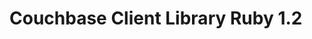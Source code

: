 <a id="couchbase-sdk-ruby-1-2"></a>

# Couchbase Client Library Ruby 1.2

<a id="getting-started"></a>
